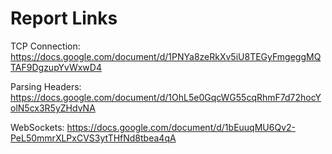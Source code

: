 # Report Links

TCP Connection: <https://docs.google.com/document/d/1PNYa8zeRkXv5iU8TEGyFmgeggMQTAF9DgzupYvWxwD4>

Parsing Headers: <https://docs.google.com/document/d/1OhL5e0GqcWG55cqRhmF7d72hocYolN5cx3R5yZHdvNA>

WebSockets: <https://docs.google.com/document/d/1bEuuqMU6Qv2-PeL50mmrXLPxCVS3ytTHfNd8tbea4qA>